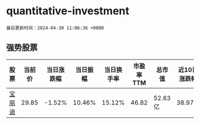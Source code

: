 # quantitative-investment

`最后更新时间：2024-04-30 11:06:36 +0800`

## 强势股票

|股票|当前价|当日涨跌幅|当日振幅|当日换手率|市盈率TTM|总市值|近10日涨跌幅|
|----|----|----|----|----|----|----|----|
|[宝丽迪](https://xueqiu.com/S/SZ300905)|29.85|-1.52%|10.46%|15.12%|46.82|52.63亿|38.97%|
